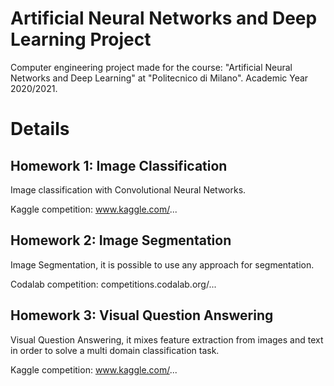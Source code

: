 # Artificial Neural Networks and Deep Learning Project

Computer engineering project made for the course: "Artificial Neural Networks and Deep Learning" at "Politecnico di Milano". Academic Year 2020/2021.

# Details

## Homework 1: Image Classification

Image classification with Convolutional Neural Networks.

Kaggle competition: www.kaggle.com/...

## Homework 2: Image Segmentation

Image Segmentation, it is possible to use any approach for segmentation.

Codalab competition: competitions.codalab.org/...

## Homework 3: Visual Question Answering

Visual Question Answering, it mixes feature extraction from images and text in order to solve a multi domain classification task.

Kaggle competition: www.kaggle.com/...
